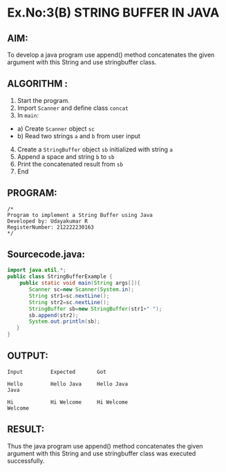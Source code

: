 # Ex.No:3(B) STRING BUFFER IN JAVA

## AIM:
To develop a java program use append() method concatenates the given argument with this String and use stringbuffer class.

## ALGORITHM :
1.	Start the program.
2.	Import `Scanner` and define class `concat`
3.	In `main`:
-	a) Create `Scanner` object `sc`
-	b) Read two strings `a` and `b` from user input
4.	Create a `StringBuffer` object `sb` initialized with string `a`
5.	Append a space and string `b` to `sb`
6.	Print the concatenated result from `sb`
7.	End







## PROGRAM:
 ```
/*
Program to implement a String Buffer using Java
Developed by: Udayakumar R
RegisterNumber: 212222230163 
*/
```

## Sourcecode.java:
```java
import java.util.*;
public class StringBufferExample {  
    public static void main(String args[]){  
       Scanner sc=new Scanner(System.in);
       String str1=sc.nextLine();
       String str2=sc.nextLine();
       StringBuffer sb=new StringBuffer(str1+" ");  
       sb.append(str2);   
       System.out.println(sb);  
   }  
}  
```






## OUTPUT:
```
Input         Expected       Got

Hello         Hello Java     Hello Java
Java 

Hi            Hi Welcome     Hi Welcome
Welcome
```
## RESULT:
Thus the java program use append() method concatenates the given argument with this String and use stringbuffer class was executed successfully.
